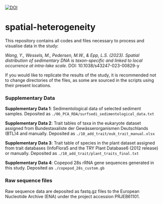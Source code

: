 [![DOI](https://zenodo.org/badge/551948257.svg)](https://zenodo.org/badge/latestdoi/551948257)
# spatial-heterogeneity

This repository contains all codes and files necessary to process and visualise data in the study:

*Wang, Y., Wessels, M., Pedersen, M.W., & Epp, L.S. (2023). Spatial distribution of sedimentary DNA is taxon-specific and linked to local occurrence at intra-lake scale.* 
DOI: 10.1038/s43247-023-00829-y

If you would like to replicate the results of the study, it is recommended not to change directories of the files, as some are sourced in the scripts using their present locations.

### Supplementary Data
**Supplementary Data 1**: Sedimentological data of selected sediment samples. Deposited as `./06_PCA_RDA/surfsedi_sedimentological_data.txt`

**Supplementary Data 2**: Trait tables of taxa in the eukaryote dataset assigned from Bundestaxaliste der Gewässerorganismen Deutschlands (BTL)4 and manually. Deposited as `./10_add_trait/euk_trait_manual.xlsx`

**Supplementary Data 3**: Trait table of species in the plant dataset assigned from trait databases (InfoFlora5 and the TRY Plant Database6 (2012 release) or manually. Deposited as `./10_add_trait/plant_traits_final.txt`

**Supplementary Data 4**: Copepod 28s rRNA gene sequences generated in this study. Deposited as `./copepod_28s_custom.gb`

### Raw sequence files
Raw sequence data are deposited as fastq.gz files to the European Nucleotide Archive (ENA) under the project accession PRJEB61101.


